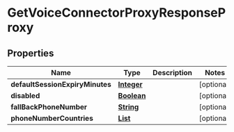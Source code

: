 

# GetVoiceConnectorProxyResponseProxy


## Properties

| Name | Type | Description | Notes |
|------------ | ------------- | ------------- | -------------|
|**defaultSessionExpiryMinutes** | [**Integer**](Integer.md) |  |  [optional] |
|**disabled** | [**Boolean**](Boolean.md) |  |  [optional] |
|**fallBackPhoneNumber** | [**String**](String.md) |  |  [optional] |
|**phoneNumberCountries** | [**List**](List.md) |  |  [optional] |



